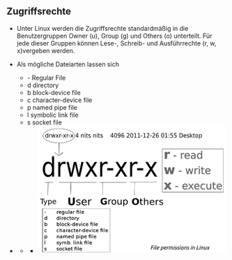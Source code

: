 ## Zugriffsrechte

* Unter Linux werden die Zugriffsrechte standardmäßig in die Benutzergruppen Owner \(u\), Group \(g\) und Others \(o\) unterteilt. Für jede dieser Gruppen können Lese-, Schreib- und Ausführrechte \(r, w, x\)vergeben werden.
* Als mögliche Dateiarten lassen sich

  * &#45; Regular File
  * d directory
  * b block-device file
  * c character-device file
  * p named pipe file
  * l symbolic link file
  * s socket file

* * * ![](/images/file_permissions.png)



